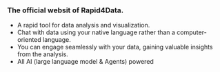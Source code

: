 ### The official websit of Rapid4Data.

- A rapid tool for data analysis and visualization.
- Chat with data using your native language rather than a computer-oriented language.
- You can engage seamlessly with your data, gaining valuable insights from the analysis.
- All AI (large language model & Agents) powered

